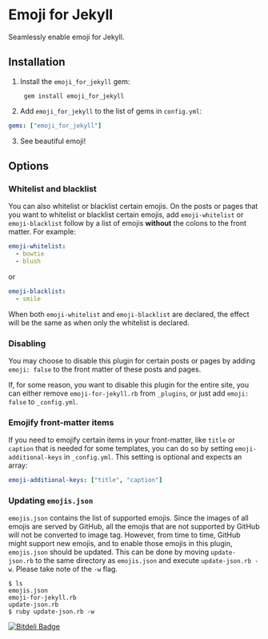 # Emoji for Jekyll
Seamlessly enable emoji for Jekyll.

## Installation
1. Install the `emoji_for_jekyll` gem:

        gem install emoji_for_jekyll
2. Add `emoji_for_jekyll` to the list of gems in `config.yml`:

  ```yaml
  gems: ["emoji_for_jekyll"]
  ```
3. See beautiful emoji!

## Options
### Whitelist and blacklist
You can also whitelist or blacklist certain emojis. On the posts or pages that you want to whitelist or blacklist certain emojis, add `emoji-whitelist` or `emoji-blacklist` follow by a list of emojis __without__ the colons to the front matter. For example:

```yaml
emoji-whitelist:
  - bowtie
  - blush
 ```

 or

```yaml
emoji-blacklist:
  - smile
```

When both `emoji-whitelist` and `emoji-blacklist` are declared, the effect will be the same as when only the whitelist is declared.

### Disabling
You may choose to disable this plugin for certain posts or pages by adding `emoji: false` to the front matter of these posts and pages.

If, for some reason, you want to disable this plugin for the entire site, you can either remove `emoji-for-jekyll.rb` from `_plugins`, or just add `emoji: false` to `_config.yml`.

### Emojify front-matter items
If you need to emojify certain items in your front-matter, like `title` or `caption` that is needed for some templates, you can do so by setting `emoji-additional-keys` in `_config.yml`. This setting is optional and expects an array:

```yaml
emoji-additional-keys: ["title", "caption"]
```

### Updating `emojis.json`
`emojis.json` contains the list of supported emojis. Since the images of all emojis are served by GitHub, all the emojis that are not supported by GitHub will not be converted to image tag. However, from time to time, GitHub might support new emojis, and to enable those emojis in this plugin, `emojis.json` should be updated. This can be done by moving `update-json.rb` to the same directory as `emojis.json` and execute `update-json.rb -w`. Please take note of the `-w` flag.

```
$ ls
emojis.json
emoji-for-jekyll.rb
update-json.rb
$ ruby update-json.rb -w
```


[![Bitdeli Badge](https://d2weczhvl823v0.cloudfront.net/yihangho/emoji-for-jekyll/trend.png)](https://bitdeli.com/free "Bitdeli Badge")

